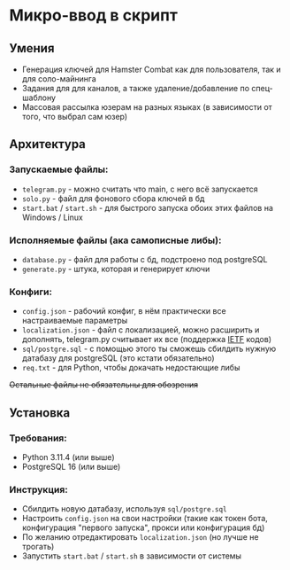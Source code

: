 # Микро-ввод в скрипт

## Умения
- Генерация ключей для Hamster Combat как для пользователя, так и для соло-майнинга
- Задания для для каналов, а также удаление/добавление по спец-шаблону
- Массовая рассылка юзерам на разных языках (в зависимости от того, что выбрал сам юзер)

## Архитектура

### Запускаемые файлы:
- `telegram.py` - можно считать что main, с него всё запускается
- `solo.py` - файл для фонового сбора ключей в бд
- `start.bat` / `start.sh` - для быстрого запуска обоих этих файлов на Windows / Linux

### Исполняемые файлы (ака самописные либы):
- `database.py` - файл для работы с бд, подстроено под postgreSQL
- `generate.py` - штука, которая и генерирует ключи

### Конфиги:
- `config.json` - рабочий конфиг, в нём практически все настраиваемые параметры
- `localization.json` - файл с локализацией, можно расширить и дополнять, telegram.py считывает их все (поддержка [IETF](https://en.wikipedia.org/wiki/IETF_language_tag) кодов)
- `sql/postgre.sql` - с помощью этого ты сможешь сбилдить нужную датабазу для postgreSQL (это кстати обязательно)
- `req.txt` - для Python, чтобы докачать недостающие либы
  
~~Остальные файлы не обязательны для обозрения~~

## Установка

### Требования:
- Python 3.11.4 (или выше)
- PostgreSQL 16 (или выше)

### Инструкция:
- Сбилдить новую датабазу, используя `sql/postgre.sql`
- Настроить `config.json` на свои настройки (такие как токен бота, конфигурация "первого запуска", прокси или конфигурация бд)
- По желанию отредактировать `localization.json` (но лучше не трогать)
- Запустить `start.bat` / `start.sh` в зависимости от системы